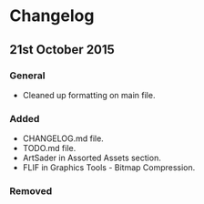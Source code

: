# Changelog #

## 21st October 2015 ##

### General ###

* Cleaned up formatting on main file.

### Added ###

* CHANGELOG.md file.
* TODO.md file.
* ArtSader in Assorted Assets section.
* FLIF in Graphics Tools - Bitmap Compression.

### Removed ###
